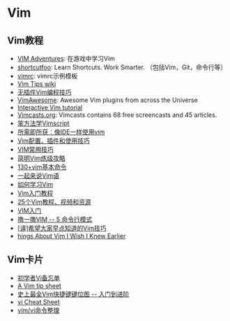 # Vim

## Vim教程
* [VIM Adventures](http://vim-adventures.com/): 在游戏中学习Vim
* [shortcutfoo](https://www.shortcutfoo.com/): Learn Shortcuts. Work Smarter. （包括Vim，Git，命令行等）
* [vimrc](https://github.com/lilydjwg/dotvim/blob/master/vimrc#L532-533): vimrc示例模板
* [Vim Tips wiki](http://vim.wikia.com/wiki/Vim_Tips_Wiki)
* [无插件Vim编程技巧](http://coolshell.cn/articles/11312.html)
* [VimAwesome](http://vimawesome.com/): Awesome Vim plugins from across the Universe
* [Interactive Vim tutorial](http://www.openvim.com/tutorial.html)
* [Vimcasts.org](http://vimcasts.org/): Vimcasts contains 68 free screencasts and 45 articles.
* [笨方法学Vimscript](http://learnvimscriptthehardway.onefloweroneworld.com/)
* [所需即所获：像IDE一样使用vim](https://github.com/yangyangwithgnu/use_vim_as_ide)
* [Vim配置、插件和使用技巧](http://www.jianshu.com/p/a0b452f8f720)
* [VIM常用技巧](http://blog.saymagic.cn/2013/12/14/VIM%E5%B8%B8%E7%94%A8%E5%91%BD%E4%BB%A4.html)
* [简明Vim练级攻略](http://coolshell.cn/articles/5426.html)
* [130+vim基本命令](http://wklken.me/posts/2013/08/17/130-essential-vim-commands.html)
* [一起来说Vim语](https://linux.cn/article-6610-1.html)
* [如何学习Vim](http://www.labazhou.net/2014/08/how-to-learn-vim/)
* [Vim入门教程](http://blog.jobbole.com/86132/)
* [25个Vim教程、视频和资源](http://blog.jobbole.com/10250/)
* [VIM入门](http://wsztrush.github.io/%E5%B7%A5%E5%85%B7/2015/06/10/VIM.html)
* [撸一撸VIM -- 5 命令行模式](http://zhongmingmao.me/2016/04/30/command_line_mode.html)
* [[译]希望大家早点知道的Vim技巧](http://www.jointforce.com/jfperiodical/article/2157)
* [hings About Vim I Wish I Knew Earlier](https://blog.petrzemek.net/2016/04/06/things-about-vim-i-wish-i-knew-earlier/)

## Vim卡片
* [初学者Vi备忘单](https://linux.cn/article-7110-1.html)
* [A Vim tip sheet](http://stackoverflow.com/questions/5400806/what-are-the-most-used-vim-commands-keypresses/5400978#5400978)
* [史上最全Vim快捷键键位图 -- 入门到进阶](http://cenalulu.github.io/linux/all-vim-cheatsheat/)
* [vi Cheat Sheet](http://socialmatchbox.com/wp/learn-to-code-learn-programming/cheat-sheets/vi-cheat-sheet/)
* [vim/vi命令整理](https://zhuanlan.zhihu.com/p/21278816)


